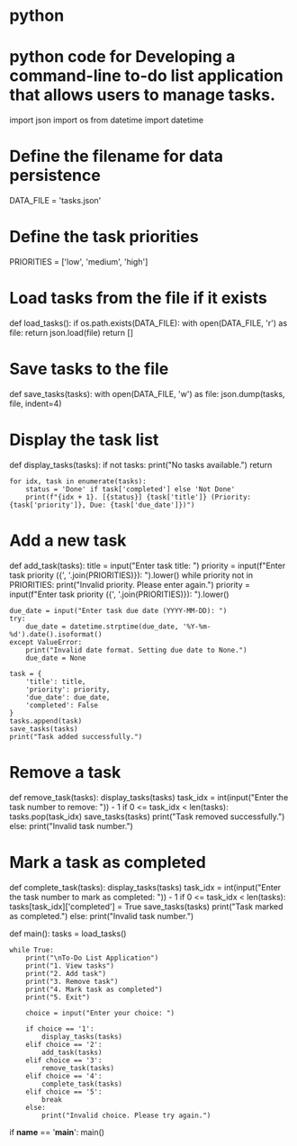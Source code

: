 # python
# python code for  Developing  a command-line to-do list application that allows users to manage tasks.
import json
import os
from datetime import datetime

# Define the filename for data persistence
DATA_FILE = 'tasks.json'

# Define the task priorities
PRIORITIES = ['low', 'medium', 'high']

# Load tasks from the file if it exists
def load_tasks():
    if os.path.exists(DATA_FILE):
        with open(DATA_FILE, 'r') as file:
            return json.load(file)
    return []

# Save tasks to the file
def save_tasks(tasks):
    with open(DATA_FILE, 'w') as file:
        json.dump(tasks, file, indent=4)

# Display the task list
def display_tasks(tasks):
    if not tasks:
        print("No tasks available.")
        return

    for idx, task in enumerate(tasks):
        status = 'Done' if task['completed'] else 'Not Done'
        print(f"{idx + 1}. [{status}] {task['title']} (Priority: {task['priority']}, Due: {task['due_date']})")

# Add a new task
def add_task(tasks):
    title = input("Enter task title: ")
    priority = input(f"Enter task priority ({', '.join(PRIORITIES)}): ").lower()
    while priority not in PRIORITIES:
        print("Invalid priority. Please enter again.")
        priority = input(f"Enter task priority ({', '.join(PRIORITIES)}): ").lower()
    
    due_date = input("Enter task due date (YYYY-MM-DD): ")
    try:
        due_date = datetime.strptime(due_date, '%Y-%m-%d').date().isoformat()
    except ValueError:
        print("Invalid date format. Setting due date to None.")
        due_date = None

    task = {
        'title': title,
        'priority': priority,
        'due_date': due_date,
        'completed': False
    }
    tasks.append(task)
    save_tasks(tasks)
    print("Task added successfully.")

# Remove a task
def remove_task(tasks):
    display_tasks(tasks)
    task_idx = int(input("Enter the task number to remove: ")) - 1
    if 0 <= task_idx < len(tasks):
        tasks.pop(task_idx)
        save_tasks(tasks)
        print("Task removed successfully.")
    else:
        print("Invalid task number.")

# Mark a task as completed
def complete_task(tasks):
    display_tasks(tasks)
    task_idx = int(input("Enter the task number to mark as completed: ")) - 1
    if 0 <= task_idx < len(tasks):
        tasks[task_idx]['completed'] = True
        save_tasks(tasks)
        print("Task marked as completed.")
    else:
        print("Invalid task number.")

def main():
    tasks = load_tasks()
    
    while True:
        print("\nTo-Do List Application")
        print("1. View tasks")
        print("2. Add task")
        print("3. Remove task")
        print("4. Mark task as completed")
        print("5. Exit")

        choice = input("Enter your choice: ")

        if choice == '1':
            display_tasks(tasks)
        elif choice == '2':
            add_task(tasks)
        elif choice == '3':
            remove_task(tasks)
        elif choice == '4':
            complete_task(tasks)
        elif choice == '5':
            break
        else:
            print("Invalid choice. Please try again.")

if __name__ == '__main__':
    main()
